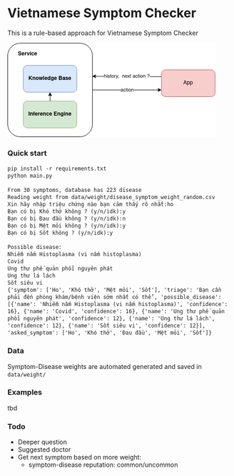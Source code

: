 # Vietnamese Symptom Checker
This is a rule-based approach for Vietnamese Symptom Checker

<img src="asset/overview.png"/>

### Quick start
```
pip install -r requirements.txt
python main.py

From 30 symptoms, database has 223 disease
Reading weight from data/weight/disease_symptom_weight_random.csv
Xin hãy nhập triệu chứng nào bạn cảm thấy rõ nhất:ho
Bạn có bị Khó thở không ? (y/n/idk):y
Bạn có bị Đau đầu không ? (y/n/idk):n
Bạn có bị Mệt mỏi không ? (y/n/idk):y
Bạn có bị Sốt không ? (y/n/idk):y

Possible disease:
Nhiễm nấm Histoplasma (vi nấm histoplasma)
Covid
Ung thư phế quản phổi nguyên phát
Ung thư lá lách
Sốt siêu vi
{'symptom': ['Ho', 'Khó thở', 'Mệt mỏi', 'Sốt'], 'triage': 'Bạn cần phải đến phòng khám/bệnh viện sớm nhất có thể', 'possible_disease': [{'name': 'Nhiễm nấm Histoplasma (vi nấm histoplasma)', 'confidence': 16}, {'name': 'Covid', 'confidence': 16}, {'name': 'Ung thư phế quản phổi nguyên phát', 'confidence': 12}, {'name': 'Ung thư lá lách', 'confidence': 12}, {'name': 'Sốt siêu vi', 'confidence': 12}], 'asked_symptom': ['Ho', 'Khó thở', 'Đau đầu', 'Mệt mỏi', 'Sốt']}
```

### Data
Symptom-Disease weights are automated generated and saved in `data/weight/`

### Examples
tbd

### Todo
- Deeper question
- Suggested doctor
- Get next symptom based on more weight: 
    + symptom-disease reputation: common/uncommon
